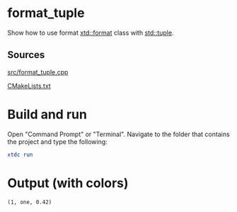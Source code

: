 # format_tuple

Show how to use format [xtd::format](https://gammasoft71.github.io/xtd/reference_guides/latest/_format_page.html) class with [std::tuple](https://en.cppreference.com/w/cpp/utility/tuple).

## Sources

[src/format_tuple.cpp](src/format_tuple.cpp)

[CMakeLists.txt](CMakeLists.txt)

# Build and run

Open "Command Prompt" or "Terminal". Navigate to the folder that contains the project and type the following:

```cmake
xtdc run
```

# Output (with colors)

```
(1, one, 0.42)
```


